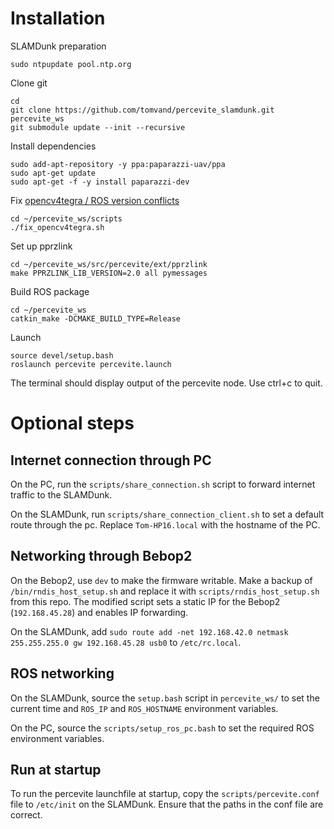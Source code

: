 Installation
============
SLAMDunk preparation
```
sudo ntpupdate pool.ntp.org
```

Clone git
```
cd
git clone https://github.com/tomvand/percevite_slamdunk.git percevite_ws
git submodule update --init --recursive
```

Install dependencies
```
sudo add-apt-repository -y ppa:paparazzi-uav/ppa
sudo apt-get update
sudo apt-get -f -y install paparazzi-dev
```

Fix [opencv4tegra / ROS version conflicts](http://wiki.ros.org/action/show/NvidiaJetson/TK1?action=show&redirect=NvidiaJetsonTK1)
```
cd ~/percevite_ws/scripts
./fix_opencv4tegra.sh
```

Set up pprzlink
```
cd ~/percevite_ws/src/percevite/ext/pprzlink
make PPRZLINK_LIB_VERSION=2.0 all pymessages
```

Build ROS package
```
cd ~/percevite_ws
catkin_make -DCMAKE_BUILD_TYPE=Release
```

Launch
```
source devel/setup.bash
roslaunch percevite percevite.launch
```
The terminal should display output of the percevite node. Use ctrl+c to quit.


Optional steps
=============

Internet connection through PC
------------------------------
On the PC, run the `scripts/share_connection.sh` script to forward internet traffic to the SLAMDunk.

On the SLAMDunk, run `scripts/share_connection_client.sh` to set a default route through the pc. Replace `Tom-HP16.local` with the hostname of the PC.


Networking through Bebop2
-------------------------
On the Bebop2, use `dev` to make the firmware writable. Make a backup of `/bin/rndis_host_setup.sh` and replace it with `scripts/rndis_host_setup.sh` from this repo. The modified script sets a static IP for the Bebop2 (`192.168.45.28`) and enables IP forwarding.

On the SLAMDunk, add `sudo route add -net 192.168.42.0 netmask 255.255.255.0 gw 192.168.45.28 usb0` to `/etc/rc.local`.


ROS networking
--------------
On the SLAMDunk, source the `setup.bash` script in `percevite_ws/` to set the current time and `ROS_IP` and `ROS_HOSTNAME` environment variables.

On the PC, source the `scripts/setup_ros_pc.bash` to set the required ROS environment variables.


Run at startup
--------------
To run the percevite launchfile at startup, copy the `scripts/percevite.conf` file to `/etc/init` on the SLAMDunk. Ensure that the paths in the conf file are correct.
